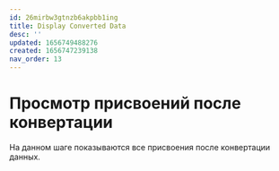 ```yaml
---
id: 26mirbw3gtnzb6akpbb1ing
title: Display Converted Data
desc: ''
updated: 1656749488276
created: 1656747239138
nav_order: 13
---
```


# Просмотр присвоений после конвертации

На данном шаге показываются все присвоения после конвертации данных.
